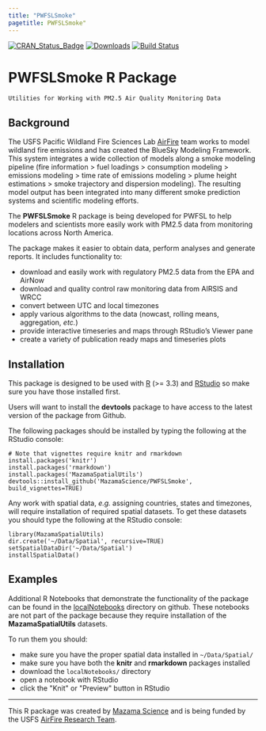 ```yaml
---
title: "PWFSLSmoke"
pagetitle: PWFSLSmoke"
---
```


[![CRAN\_Status\_Badge](http://www.r-pkg.org/badges/version/PWFSLSmoke)](https://cran.r-project.org/package=PWFSLSmoke)
[![Downloads](http://cranlogs.r-pkg.org/badges/PWFSLSmoke)](https://cran.r-project.org/package=PWFSLSmoke)
[![Build Status](https://travis-ci.org/MazamaScience/PWFSLSmoke.svg?branch=master)](https://travis-ci.org/MazamaScience/PWFSLSmoke)

# PWFSLSmoke R Package 

```
Utilities for Working with PM2.5 Air Quality Monitoring Data
```

## Background

The USFS Pacific Wildland Fire Sciences Lab [AirFire](https://www.airfire.org) 
team works to model wildland fire emissions and has created the BlueSky Modeling 
Framework. This system  integrates a wide collection of models along a smoke 
modeling pipeline (fire  information > fuel loadings > consumption modeling > 
emissions modeling > time rate of emissions modeling > plume height estimations > 
smoke trajectory and dispersion  modeling). The resulting model output has 
been integrated into many different smoke  prediction systems and scientific 
modeling efforts.

The **PWFSLSmoke** R package is being developed for PWFSL to help modelers and 
scientists more easily work with PM2.5 data from monitoring locations across 
North America.

The package makes it easier to obtain data, perform analyses and generate 
reports. It includes functionality to:

 * download and easily work with regulatory PM2.5 data from the EPA and AirNow
 * download and quality control raw monitoring data from AIRSIS and WRCC
 * convert between UTC and local timezones
 * apply various algorithms to the data (nowcast, rolling means, aggregation, _etc._)
 * provide interactive timeseries and maps through RStudio’s Viewer pane
 * create a variety of publication ready maps and timeseries plots

## Installation

This package is designed to be used with [R](https://cran.r-project.org) 
(>= 3.3) and [RStudio](https://www.rstudio.com) so make sure you have those 
installed first.

Users will want to install the **devtools** package to have access to the latest 
version of the package from Github.

The following packages should be installed by typing the following at the 
RStudio console:

```
# Note that vignettes require knitr and rmarkdown
install.packages('knitr')
install.packages('rmarkdown')
install.packages('MazamaSpatialUtils')
devtools::install_github('MazamaScience/PWFSLSmoke', build_vignettes=TRUE)
```

Any work with spatial data, *e.g.* assigning countries, states and timezones, 
will require installation of required spatial datasets. To get these datasets 
you should type the following at the RStudio console:

```
library(MazamaSpatialUtils)
dir.create('~/Data/Spatial', recursive=TRUE)
setSpatialDataDir('~/Data/Spatial')
installSpatialData()
```

## Examples

Additional R Notebooks that demonstrate the functionality of the package can be 
found in the
[localNotebooks](https://github.com/MazamaScience/PWFSLSmoke/tree/master/localNotebooks)
directory on github. These notebooks are not part of the package because they 
require installation of the **MazamaSpatialUtils** datasets.

To run them you should:

 * make sure you have the proper spatial data installed in `~/Data/Spatial/`
 * make sure you have both the **knitr** and **rmarkdown** packages installed
 * download the `localNotebooks/` directory
 * open a notebook with RStudio
 * click the "Knit" or "Preview" button in RStudio

----

This R package was created by [Mazama Science](http://mazamascience.com) and is 
being funded by the USFS [AirFire Research Team](https://airfire.org).


